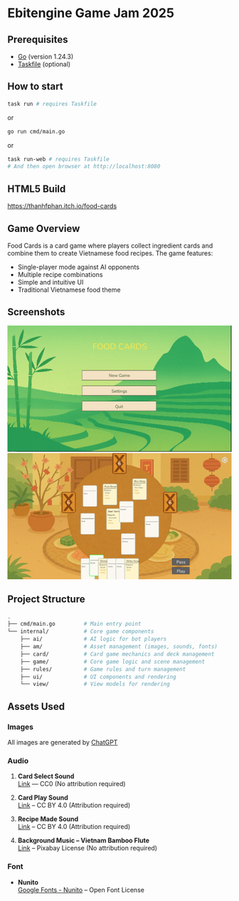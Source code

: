 # Ebitengine Game Jam 2025

## Prerequisites

- [Go](https://go.dev/dl/) (version 1.24.3)
- [Taskfile](https://taskfile.dev/installation/) (optional)

## How to start

```bash
task run # requires Taskfile
```

or

```bash
go run cmd/main.go
```

or

```bash
task run-web # requires Taskfile
# And then open browser at http://localhost:8080
```

## HTML5 Build

<https://thanhfphan.itch.io/food-cards>

## Game Overview

Food Cards is a card game where players collect ingredient cards and combine them to create Vietnamese food recipes. The game features:

- Single-player mode against AI opponents
- Multiple recipe combinations
- Simple and intuitive UI
- Traditional Vietnamese food theme

## Screenshots

![Main Menu](/assets/images/demo/main.PNG)
![Gameplay](assets/images/demo/playing.PNG)

## Project Structure

```bash
.
├── cmd/main.go         # Main entry point
└── internal/           # Core game components
    ├── ai/             # AI logic for bot players
    ├── am/             # Asset management (images, sounds, fonts)
    ├── card/           # Card game mechanics and deck management
    ├── game/           # Core game logic and scene management
    ├── rules/          # Game rules and turn management
    ├── ui/             # UI components and rendering
    └── view/           # View models for rendering
```

## Assets Used

### Images

All images are generated by [ChatGPT](https://chat.openai.com/)

### Audio

1. **Card Select Sound**  
   [Link](https://freesound.org/people/soundfridgepr@gmail.com/sounds/669228/) — CC0 (No attribution required)

2. **Card Play Sound**  
   [Link](https://freesound.org/people/KaBlazik_Samples/sounds/553430/) – CC BY 4.0 (Attribution required)

3. **Recipe Made Sound**  
   [Link](https://freesound.org/people/JulesV4/sounds/615949/) – CC BY 4.0 (Attribution required)

4. **Background Music – Vietnam Bamboo Flute**  
   [Link](https://pixabay.com/music/world-vietnam-bamboo-flute-143601/) – Pixabay License (No attribution required)

### Font

- **Nunito**  
  [Google Fonts - Nunito](https://fonts.google.com/specimen/Nunito) – Open Font License

